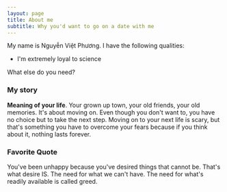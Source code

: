 ```yaml
---
layout: page
title: About me
subtitle: Why you'd want to go on a date with me
---
```


My name is Nguyễn Việt Phương. I have the following qualities:

- I'm extremely loyal to science

What else do you need?

### My story

**Meaning of your life**. Your grown up town, your old friends, your old memories. It's about moving on. Even though you don't want to, you have no choice but to take the next step. Moving on to your next life is scary, but that's something you have to overcome your fears because if you think about it, nothing lasts forever.

### Favorite Quote

You've been unhappy because you've desired things that cannot be. That's what desire IS. The need for what we can't have. The need for what's readily available is called greed.